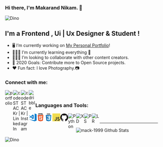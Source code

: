 ### Hi there, I'm Makarand Nikam. 👋 

![Dino](https://github.com/mack-1999/mack-1999/blob/master/hero-motio.gif?raw=true)
## I'm a Frontend , Ui | Ux Designer & Student !
- 🖥️ I’m currently working on [My Personal Portfolio][website]!
- 👨🏻‍💻 I’m currently learning everything 🤣
- 🙋🏻‍♂️ I’m looking to collaborate with other content creators.
- 🥅 2020 Goals: Contribute more to Open Source projects.
- ❤️ Fun fact: I love Photography.📷

### Connect with me: 
[<img align="left" alt="portfolio" width="26px" src="https://image.flaticon.com/icons/svg/922/922656.svg" />][website]
[<img align="left" alt="codeSTACKr | LinkedIn" width="26px" src="https://image.flaticon.com/icons/svg/1409/1409945.svg" />][linkedin]
[<img align="left" alt="codeSTACKr | Instagram" width="26px" src="https://image.flaticon.com/icons/svg/185/185970.svg" />][Behance] 
[<img align="left" alt="dribble" width="22px" src="https://image.flaticon.com/icons/svg/145/145801.svg" />][Dribble]
<br /> 

### Languages and Tools: 
<img align="left" alt="Visual Studio Code" width="26px" src="https://raw.githubusercontent.com/github/explore/80688e429a7d4ef2fca1e82350fe8e3517d3494d/topics/visual-studio-code/visual-studio-code.png" />
<img align="left" alt="HTML5" width="26px" src="https://raw.githubusercontent.com/github/explore/80688e429a7d4ef2fca1e82350fe8e3517d3494d/topics/html/html.png" />
<img align="left" alt="CSS3" width="26px" src="https://raw.githubusercontent.com/github/explore/80688e429a7d4ef2fca1e82350fe8e3517d3494d/topics/css/css.png" />
<img align="left" alt="JavaScript" width="26px" src="https://raw.githubusercontent.com/github/explore/80688e429a7d4ef2fca1e82350fe8e3517d3494d/topics/javascript/javascript.png" />
<img align="left" alt="GitHub" width="26px" src="https://raw.githubusercontent.com/github/explore/78df643247d429f6cc873026c0622819ad797942/topics/github/github.png" />
<img align="left" alt="Python" width="26px" src="https://image.flaticon.com/icons/svg/919/919852.svg" />
<img align="left" alt="XD" width="26px" src="https://image.flaticon.com/icons/svg/552/552224.svg" />
<img align="left" alt="PS" width="26px" src="https://image.flaticon.com/icons/svg/552/552220.svg" />
<img align="left" alt="LR" width="26px" src="https://image.flaticon.com/icons/svg/552/552221.svg" />


<br />

--- 
<img align="center" alt="mack-1999 Github Stats" src="https://github-readme-stats.vercel.app/api?username=mack-1999&show_icons=true&hide_border=true" /> 

![Dino](https://raw.githubusercontent.com/mack-1999/mack-1999/master/dino.gif)

[website]: https://mack-1999.github.io/Makarand-Nikam-Portfolio/
[linkedin]: https://www.linkedin.com/in/makarand-nikam-b109991a9
[Behance]: https://www.behance.net/makarandnikam
[Dribble]: https://dribbble.com/macknikam

